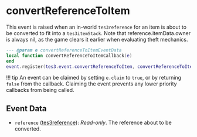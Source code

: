 <!---
	This file is autogenerated. Do not edit this file manually. Your changes will be ignored.
	More information: https://github.com/MWSE/MWSE/tree/master/docs
-->

# convertReferenceToItem
<div class="search_terms" style="display: none">convertreferencetoitem</div>

This event is raised when an in-world `tes3reference` for an item is about to be converted to fit into a `tes3itemStack`. Note that reference.itemData.owner is always nil, as the game clears it earlier when evaluating theft mechanics.

```lua
--- @param e convertReferenceToItemEventData
local function convertReferenceToItemCallback(e)
end
event.register(tes3.event.convertReferenceToItem, convertReferenceToItemCallback)
```

!!! tip
	An event can be claimed by setting `e.claim` to `true`, or by returning `false` from the callback. Claiming the event prevents any lower priority callbacks from being called.

## Event Data

* `reference` ([tes3reference](../../types/tes3reference)): *Read-only*. The reference about to be converted.

